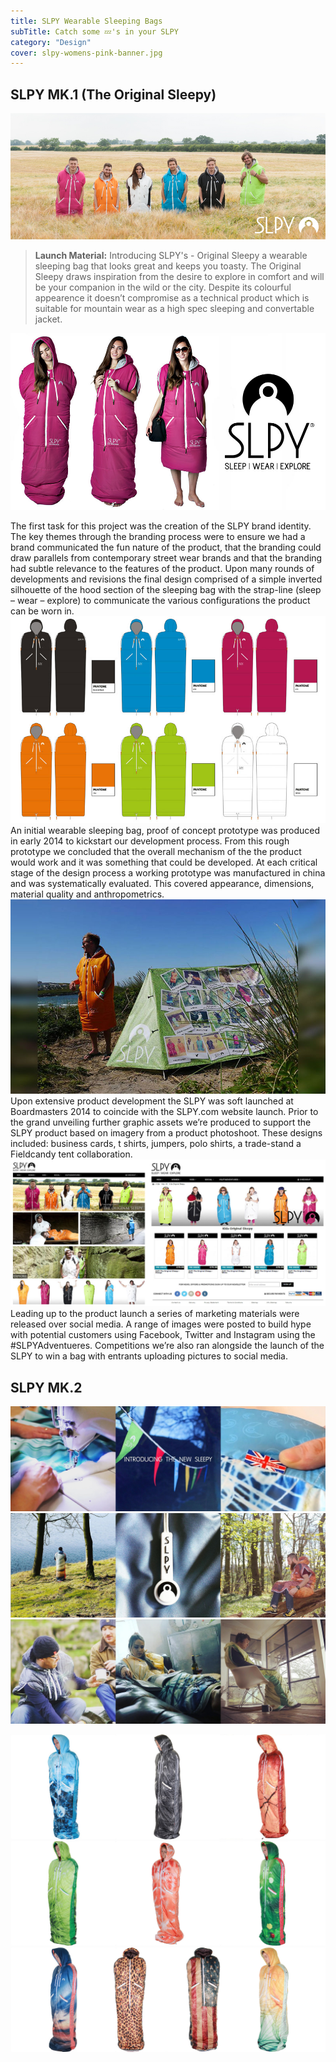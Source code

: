 ```yaml
---
title: SLPY Wearable Sleeping Bags
subTitle: Catch some 💤's in your SLPY
category: "Design"
cover: slpy-womens-pink-banner.jpg 
---
```

 
## SLPY MK.1 (The Original Sleepy)

![SLPY Wearable Sleeping Bag 1](./slpy-group-banners.jpg)

> <strong> Launch Material:</strong> Introducing SLPY's - Original Sleepy a wearable sleeping bag that looks great and keeps you toasty. The Original Sleepy draws inspiration from the desire to explore in comfort and will be your companion in the wild or the city. Despite its colourful appearence it doesn’t compromise as a technical product which is suitable for mountain wear as a high spec sleeping and convertable jacket.

![SLPY Wearable Sleeping Bag 2](./SLPY-WEARABLE-SLEEPING-BAG-PRODUCT-OUTDOOR-10.jpg)

The first task for this project was the creation of the SLPY brand identity.  The key themes through the branding process were to ensure we had a brand communicated the fun nature of the product, that the branding could draw parallels from contemporary street wear brands and that the branding had subtle relevance to the features of the product.
Upon many rounds of developments and revisions the final design comprised of a simple inverted silhouette of the hood section of the sleeping bag with the strap-line (sleep – wear – explore) to communicate the various configurations the product can be worn in.
![SLPY Wearable Sleeping Bag 3](./SLPY-Product-Development-Colour-Schemes.jpg)
An initial wearable sleeping bag, proof of concept prototype was produced in early 2014 to kickstart our development process. From this rough prototype we concluded that the overall mechanism of the the product would work and it was something that could be developed. At each critical stage of the design process a working prototype was manufactured in china and was systematically evaluated. This covered appearance, dimensions, material quality and anthropometrics.
![SLPY Wearable Sleeping Bag 4](./Field-Candy-Colab-tent-graphics.jpg)
Upon extensive product development the SLPY was soft launched at Boardmasters 2014 to coincide with the SLPY.com website launch. Prior to the grand unveiling further graphic assets we’re produced to support the SLPY product based on imagery from a product photoshoot. These designs included: business cards, t shirts, jumpers, polo shirts, a trade-stand a Fieldcandy tent collaboration.
![SLPY Wearable Sleeping Bag 5](./Attacking-Design-SLPY-Adventures-The-Original-Sleepy-Wearable-Sleeping-Bag1.jpg)
Leading up to the product launch a series of marketing materials were released over social media. A range of images were posted to build hype with potential customers using Facebook, Twitter and Instagram using the #SLPYAdventueres. Competitions we’re also ran alongside the launch of the SLPY to win a bag with entrants uploading pictures to social media.

## SLPY MK.2

![SLPY Wearable Sleeping Bag 6](./slpyv21.jpg)
![SLPY Wearable Sleeping Bag 6](./slpyv2.jpg)
![SLPY Wearable Sleeping Bag 6](./slpyv22.jpg)

![SLPY Wearable Sleeping Bag Range 1](./range1.jpg)
![SLPY Wearable Sleeping Bag Range 2](./range2.jpg)
![SLPY Wearable Sleeping Bag Range 3 2](./range3.jpg)